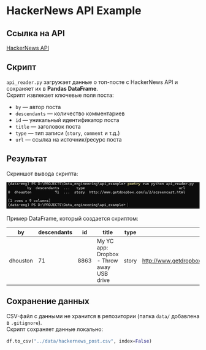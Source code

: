 # HackerNews API Example

## Ссылка на API
[HackerNews API](https://github.com/HackerNews/API)

## Скрипт
`api_reader.py` загружает данные о топ-посте с HackerNews API и сохраняет их в **Pandas DataFrame**.  
Скрипт извлекает ключевые поля поста:
- `by` — автор поста
- `descendants` — количество комментариев
- `id` — уникальный идентификатор поста
- `title` — заголовок поста
- `type` — тип записи (`story`, `comment` и т.д.)
- `url` — ссылка на источник/ресурс поста

## Результат
Скриншот вывода скрипта:

![Output](../images/hackernews_output.png)

Пример DataFrame, который создается скриптом:

| by       | descendants | id   | title                                   | type  | url                                         |
|----------|-------------|------|-----------------------------------------|-------|---------------------------------------------|
| dhouston | 71          | 8863 | My YC app: Dropbox - Throw away USB drive | story | http://www.getdropbox.com/u/2/screencast.html |

## Сохранение данных
CSV-файл с данными не хранится в репозитории (папка `data/` добавлена в `.gitignore`).  
Скрипт сохраняет данные локально:

```python
df.to_csv("../data/hackernews_post.csv", index=False)
